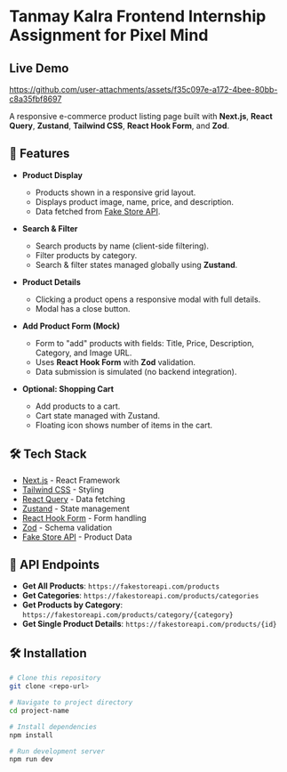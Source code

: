 # Tanmay Kalra Frontend Internship Assignment for Pixel Mind

## Live Demo

https://github.com/user-attachments/assets/f35c097e-a172-4bee-80bb-c8a35fbf8697



A responsive e-commerce product listing page built with **Next.js**, **React Query**, **Zustand**, **Tailwind CSS**, **React Hook Form**, and **Zod**.

## 🚀 Features

- **Product Display**
  - Products shown in a responsive grid layout.
  - Displays product image, name, price, and description.
  - Data fetched from [Fake Store API](https://fakestoreapi.com/).

- **Search & Filter**
  - Search products by name (client-side filtering).
  - Filter products by category.
  - Search & filter states managed globally using **Zustand**.

- **Product Details**
  - Clicking a product opens a responsive modal with full details.
  - Modal has a close button.

- **Add Product Form (Mock)**
  - Form to "add" products with fields: Title, Price, Description, Category, and Image URL.
  - Uses **React Hook Form** with **Zod** validation.
  - Data submission is simulated (no backend integration).

- **Optional: Shopping Cart**
  - Add products to a cart.
  - Cart state managed with Zustand.
  - Floating icon shows number of items in the cart.

## 🛠️ Tech Stack
- [Next.js](https://nextjs.org/) - React Framework
- [Tailwind CSS](https://tailwindcss.com/) - Styling
- [React Query](https://tanstack.com/query/latest) - Data fetching
- [Zustand](https://zustand-demo.pmnd.rs/) - State management
- [React Hook Form](https://react-hook-form.com/) - Form handling
- [Zod](https://zod.dev/) - Schema validation
- [Fake Store API](https://fakestoreapi.com/) - Product Data


## 🔗 API Endpoints
- **Get All Products**: `https://fakestoreapi.com/products`
- **Get Categories**: `https://fakestoreapi.com/products/categories`
- **Get Products by Category**: `https://fakestoreapi.com/products/category/{category}`
- **Get Single Product Details**: `https://fakestoreapi.com/products/{id}`

## 🛠️ Installation

```bash
# Clone this repository
git clone <repo-url>

# Navigate to project directory
cd project-name

# Install dependencies
npm install

# Run development server
npm run dev
